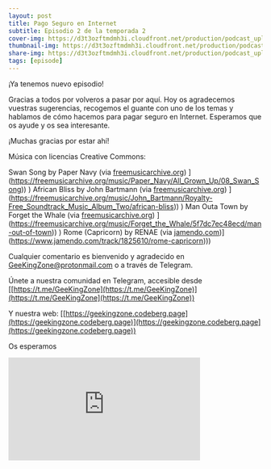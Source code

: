 ```yaml
---
layout: post
title: Pago Seguro en Internet
subtitle: Episodio 2 de la temporada 2
cover-img: https://d3t3ozftmdmh3i.cloudfront.net/production/podcast_uploaded_nologo400/14743809/14743809-1619370372653-eb16be7dd0aee.jpg
thumbnail-img: https://d3t3ozftmdmh3i.cloudfront.net/production/podcast_uploaded_nologo400/14743809/14743809-1619370372653-eb16be7dd0aee.jpg
share-img: https://d3t3ozftmdmh3i.cloudfront.net/production/podcast_uploaded_nologo400/14743809/14743809-1619370372653-eb16be7dd0aee.jpg
tags: [episode]
---
```


¡Ya tenemos nuevo episodio!

Gracias a todos por volveros a pasar por aquí. Hoy os agradecemos vuestras sugerencias, recogemos el guante con uno de los temas y hablamos de cómo hacemos para pagar seguro en Internet. Esperamos que os ayude y os sea interesante.

¡Muchas gracias por estar ahí!

Música con licencias Creative Commons:

 Swan Song by Paper Navy (via [freemusicarchive.org]([https://freemusicarchive.org/music/Paper_Navy/All_Grown_Up/08_Swan_Song))&nbsp;](https://freemusicarchive.org/music/Paper_Navy/All_Grown_Up/08_Swan_Song))&nbsp;)
 African Bliss by John Bartmann (via [freemusicarchive.org]([https://freemusicarchive.org/music/John_Bartmann/Royalty-Free_Soundtrack_Music_Album_Two/african-bliss))&nbsp;](https://freemusicarchive.org/music/John_Bartmann/Royalty-Free_Soundtrack_Music_Album_Two/african-bliss))&nbsp;)
 Man Outa Town by Forget the Whale (via [freemusicarchive.org]([https://freemusicarchive.org/music/Forget_the_Whale/5f7dc7ec48ecd/man-out-of-town))&nbsp;](https://freemusicarchive.org/music/Forget_the_Whale/5f7dc7ec48ecd/man-out-of-town))&nbsp;)
 Rome (Capricorn) by RENAE (via [jamendo.com]([https://www.jamendo.com/track/1825610/rome-capricorn))](https://www.jamendo.com/track/1825610/rome-capricorn)))

Cualquier comentario es bienvenido y agradecido en [GeeKingZone@protonmail.com](mailto:GeeKingZone@protonmail.com) o a través de Telegram.

Únete a nuestra comunidad en Telegram, accesible desde [[https://t.me/GeeKingZone](https://t.me/GeeKingZone)](https://t.me/GeeKingZone](https://t.me/GeeKingZone))

Y nuestra web: [[https://geekingzone.codeberg.page](https://geekingzone.codeberg.page)](https://geekingzone.codeberg.page](https://geekingzone.codeberg.page))

Os esperamos
<iframe src='https://podcasters.spotify.com/pod/show/geekingzone/embed/episodes/Pago-Seguro-en-Internet-e18mfr0' height='204px' width='380px' frameborder='0' scrolling='no'></iframe>